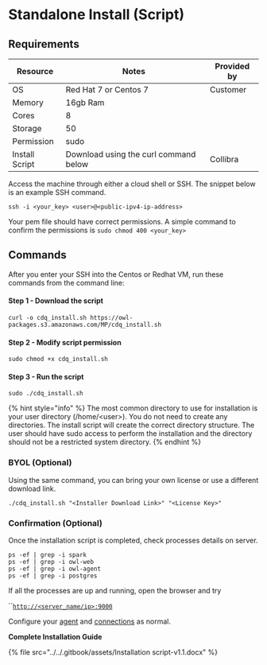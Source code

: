 # Standalone Install (Script)

## Requirements

| Resource       | Notes                                 | Provided by |
| -------------- | ------------------------------------- | ----------- |
| OS             | Red Hat 7 or Centos 7                 | Customer    |
| Memory         | 16gb Ram                              |             |
| Cores          | 8                                     |             |
| Storage        | 50                                    |             |
| Permission     | sudo                                  |             |
| Install Script | Download using the curl command below | Collibra    |

Access the machine through either a cloud shell or SSH. The snippet below is an example SSH command.

```shell
ssh -i <your_key> <user>@<public-ipv4-ip-address> 
```

Your pem file should have correct permissions. A simple command to confirm the permissions is `sudo chmod 400 <your_key>`

## Commands

After you enter your SSH into the Centos or Redhat VM, run these commands from the command line:

#### Step 1 - Download the script

```shell
curl -o cdq_install.sh https://owl-packages.s3.amazonaws.com/MP/cdq_install.sh
```

#### Step 2 - Modify script permission

```shell
sudo chmod +x cdq_install.sh 
```

#### Step 3 - Run the script

```shell
sudo ./cdq_install.sh
```

{% hint style="info" %}
The most common directory to use for installation is your user directory (/home/\<user>). You do not need to create any directories. The install script will create the correct directory structure. The user should have sudo access to perform the installation and the directory should not be a restricted system directory.
{% endhint %}

### BYOL (Optional)

Using the same command, you can bring your own license or use a different download link.

```shell
./cdq_install.sh "<Installer Download Link>" "<License Key>"
```

### Confirmation (Optional)

Once the installation script is completed, check processes details on server.

```shell
ps -ef | grep -i spark  
ps -ef | grep -i owl-web
ps -ef | grep -i owl-agent
ps -ef | grep -i postgres
```

If all the processes are up and running, open the browser and try

``[`http://<server_name/ip>:9000`](http://\<server\_name/ip>:9000)

Configure your [agent](../agent-configuration.md) and [connections](../../connecting-to-dbs-in-owl-web/owl-db-connection/) as normal.

**Complete Installation Guide**

{% file src="../../.gitbook/assets/Installation script-v1.1.docx" %}
